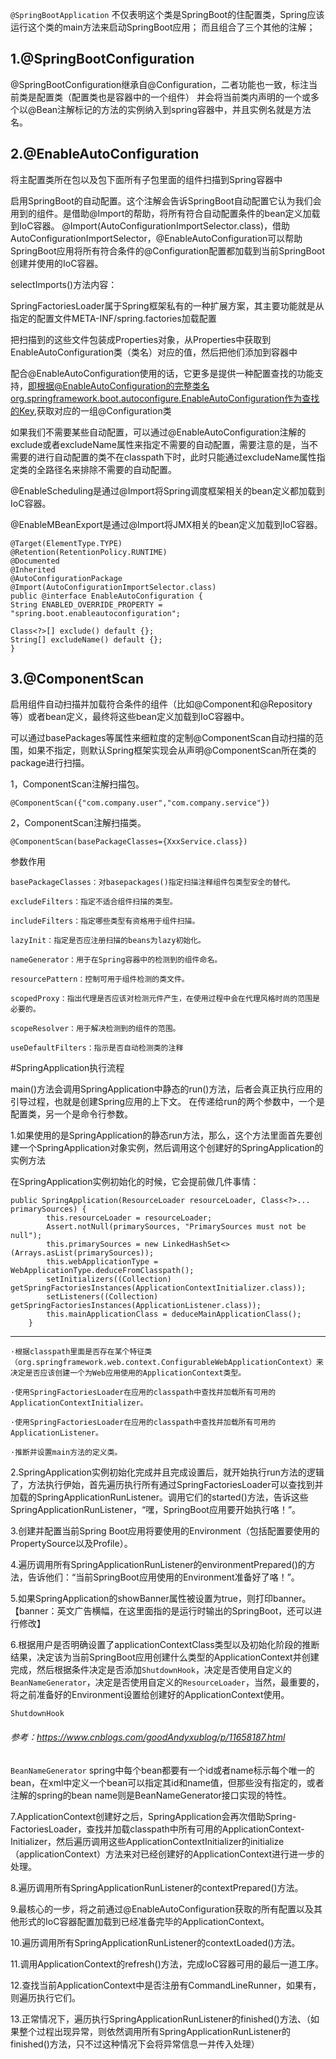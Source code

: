 `@SpringBootApplication` 不仅表明这个类是SpringBoot的住配置类，Spring应该运行这个类的main方法来启动SpringBoot应用；
    而且组合了三个其他的注解；

## 1.@SpringBootConfiguration

@SpringBootConfiguration继承自@Configuration，二者功能也一致，标注当前类是配置类（配置类也是容器中的一个组件）
并会将当前类内声明的一个或多个以@Bean注解标记的方法的实例纳入到spring容器中，并且实例名就是方法名。

## 2.@EnableAutoConfiguration

将主配置类所在包以及包下面所有子包里面的组件扫描到Spring容器中

启用SpringBoot的自动配置。这个注解会告诉SpringBoot自动配置它认为我们会用到的组件。是借助@Import的帮助，将所有符合自动配置条件的bean定义加载到IoC容器。
@Import(AutoConfigurationImportSelector.class)，借助AutoConfigurationImportSelector，@EnableAutoConfiguration可以帮助SpringBoot应用将所有符合条件的@Configuration配置都加载到当前SpringBoot创建并使用的IoC容器。

selectImports()方法内容：

SpringFactoriesLoader属于Spring框架私有的一种扩展方案，其主要功能就是从指定的配置文件META-INF/spring.factories加载配置

把扫描到的这些文件包装成Properties对象，从Properties中获取到EnableAutoConfiguration类（类名）对应的值，然后把他们添加到容器中

配合@EnableAutoConfiguration使用的话，它更多是提供一种配置查找的功能支持，即根据@EnableAutoConfiguration的完整类名org.springframework.boot.autoconfigure.EnableAutoConfiguration作为查找的Key,获取对应的一组@Configuration类
  
  如果我们不需要某些自动配置，可以通过@EnableAutoConfiguration注解的exclude或者excludeName属性来指定不需要的自动配置，需要注意的是，当不需要的进行自动配置的类不在classpath下时，此时只能通过excludeName属性指定类的全路径名来排除不需要的自动配置。


@EnableScheduling是通过@Import将Spring调度框架相关的bean定义都加载到IoC容器。

@EnableMBeanExport是通过@Import将JMX相关的bean定义加载到IoC容器。

    @Target(ElementType.TYPE)
    @Retention(RetentionPolicy.RUNTIME)
    @Documented
    @Inherited
    @AutoConfigurationPackage
    @Import(AutoConfigurationImportSelector.class)
    public @interface EnableAutoConfiguration {
	String ENABLED_OVERRIDE_PROPERTY = "spring.boot.enableautoconfiguration";

	Class<?>[] exclude() default {};
    String[] excludeName() default {};
    }
## 3.@ComponentScan

启用组件自动扫描并加载符合条件的组件（比如@Component和@Repository等）或者bean定义，最终将这些bean定义加载到IoC容器中。

可以通过basePackages等属性来细粒度的定制@ComponentScan自动扫描的范围，如果不指定，则默认Spring框架实现会从声明@ComponentScan所在类的package进行扫描。

1，ComponentScan注解扫描包。

    @ComponentScan({"com.company.user","com.company.service"})

2，ComponentScan注解扫描类。

    @ComponentScan(basePackageClasses={XxxService.class})
    
参数作用  
 
    basePackageClasses：对basepackages()指定扫描注释组件包类型安全的替代。
     
    excludeFilters：指定不适合组件扫描的类型。
     
    includeFilters：指定哪些类型有资格用于组件扫描。
     
    lazyInit：指定是否应注册扫描的beans为lazy初始化。
     
    nameGenerator：用于在Spring容器中的检测到的组件命名。
     
    resourcePattern：控制可用于组件检测的类文件。
     
    scopedProxy：指出代理是否应该对检测元件产生，在使用过程中会在代理风格时尚的范围是必要的。
     
    scopeResolver：用于解决检测到的组件的范围。
     
    useDefaultFilters：指示是否自动检测类的注释 
    
 #SpringApplication执行流程
 
 main()方法会调用SpringApplication中静态的run()方法，后者会真正执行应用的引导过程，也就是创建Spring应用的上下文。
 在传递给run的两个参数中，一个是配置类，另一个是命令行参数。
 
 1.如果使用的是SpringApplication的静态run方法，那么，这个方法里面首先要创建一个SpringApplication对象实例，然后调用这个创建好的SpringApplication的实例方法
 
 在SpringApplication实例初始化的时候，它会提前做几件事情：
 
    public SpringApplication(ResourceLoader resourceLoader, Class<?>... primarySources) {
    		this.resourceLoader = resourceLoader;
    		Assert.notNull(primarySources, "PrimarySources must not be null");
    		this.primarySources = new LinkedHashSet<>(Arrays.asList(primarySources));
    		this.webApplicationType = WebApplicationType.deduceFromClasspath();
    		setInitializers((Collection) getSpringFactoriesInstances(ApplicationContextInitializer.class));
    		setListeners((Collection) getSpringFactoriesInstances(ApplicationListener.class));
    		this.mainApplicationClass = deduceMainApplicationClass();
    	}
--------------------------------------------------------------------------------------------------------------------------
    
    ·根据classpath里面是否存在某个特征类（org.springframework.web.context.ConfigurableWebApplicationContext）来决定是否应该创建一个为Web应用使用的ApplicationContext类型。
 
    ·使用SpringFactoriesLoader在应用的classpath中查找并加载所有可用的ApplicationContextInitializer。
 
    ·使用SpringFactoriesLoader在应用的classpath中查找并加载所有可用的ApplicationListener。
 
    ·推断并设置main方法的定义类。
    
  2.SpringApplication实例初始化完成并且完成设置后，就开始执行run方法的逻辑了，方法执行伊始，首先遍历执行所有通过SpringFactoriesLoader可以查找到并加载的SpringApplicationRunListener。调用它们的started()方法，告诉这些SpringApplicationRunListener，“嘿，SpringBoot应用要开始执行咯！”。
  
  3.创建并配置当前Spring Boot应用将要使用的Environment（包括配置要使用的PropertySource以及Profile）。
  
  4.遍历调用所有SpringApplicationRunListener的environmentPrepared()的方法，告诉他们：“当前SpringBoot应用使用的Environment准备好了咯！”。
  
  5.如果SpringApplication的showBanner属性被设置为true，则打印banner。【banner：英文广告横幅，在这里面指的是运行时输出的SpringBoot，还可以进行修改】
  
  6.根据用户是否明确设置了applicationContextClass类型以及初始化阶段的推断结果，决定该为当前SpringBoot应用创建什么类型的ApplicationContext并创建完成，然后根据条件决定是否添加`ShutdownHook`，决定是否使用自定义的`BeanNameGenerator`，决定是否使用自定义的`ResourceLoader`，当然，最重要的，将之前准备好的Environment设置给创建好的ApplicationContext使用。  
  
  `ShutdownHook`
   ###### 参考：https://www.cnblogs.com/goodAndyxublog/p/11658187.html
  
  `BeanNameGenerator`
  spring中每个bean都要有一个id或者name标示每个唯一的bean，在xml中定义一个bean可以指定其id和name值，但那些没有指定的，或者注解的spring的bean name则是BeanNameGenerator接口实现的特性。
  
  7.ApplicationContext创建好之后，SpringApplication会再次借助Spring-FactoriesLoader，查找并加载classpath中所有可用的ApplicationContext-Initializer，然后遍历调用这些ApplicationContextInitializer的initialize（applicationContext）方法来对已经创建好的ApplicationContext进行进一步的处理。
  
  8.遍历调用所有SpringApplicationRunListener的contextPrepared()方法。
  
  9.最核心的一步，将之前通过@EnableAutoConfiguration获取的所有配置以及其他形式的IoC容器配置加载到已经准备完毕的ApplicationContext。
  
  10.遍历调用所有SpringApplicationRunListener的contextLoaded()方法。
  
  11.调用ApplicationContext的refresh()方法，完成IoC容器可用的最后一道工序。
  
  12.查找当前ApplicationContext中是否注册有CommandLineRunner，如果有，则遍历执行它们。
  
  13.正常情况下，遍历执行SpringApplicationRunListener的finished()方法、（如果整个过程出现异常，则依然调用所有SpringApplicationRunListener的finished()方法，只不过这种情况下会将异常信息一并传入处理）

